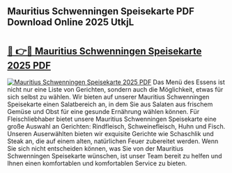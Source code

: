 ## Mauritius Schwenningen Speisekarte PDF Download Online 2025 UtkjL

# <h2><a href="http://gcb1mr.nevu.top/?p=Mauritius+Schwenningen+Speisekarte">🔗 👉🔴 Mauritius Schwenningen Speisekarte 2025 PDF</a></h2>

[![Mauritius Schwenningen Speisekarte 2025 PDF](https://i.imgur.com/dBaPXMq.png)](http://gcb1mr.nevu.top/?p=Mauritius+Schwenningen+Speisekarte)
Das Menü des Essens ist nicht nur eine Liste von Gerichten, sondern auch die Möglichkeit, etwas für sich selbst zu wählen. Wir bieten auf unserer Mauritius Schwenningen Speisekarte einen Salatbereich an, in dem Sie aus Salaten aus frischem Gemüse und Obst für eine gesunde Ernährung wählen können. Für Fleischliebhaber bietet unsere Mauritius Schwenningen Speisekarte eine große Auswahl an Gerichten: Rindfleisch, Schweinefleisch, Huhn und Fisch. Unseren Auserwählten bieten wir exquisite Gerichte wie Schaschlik und Steak an, die auf einem alten, natürlichen Feuer zubereitet werden. Wenn Sie sich nicht entscheiden können, was Sie von der Mauritius Schwenningen Speisekarte wünschen, ist unser Team bereit zu helfen und Ihnen einen komfortablen und komfortablen Service zu bieten.
